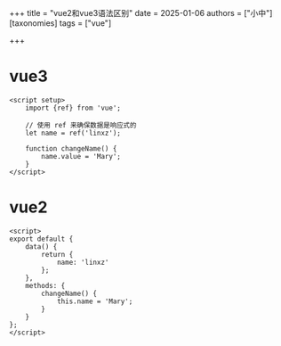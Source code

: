 +++
title = "vue2和vue3语法区别"
date = 2025-01-06
authors = ["小中"]
[taxonomies]
tags = ["vue"]

+++

# vue3

```vue
<script setup>
	import {ref} from 'vue';

	// 使用 ref 来确保数据是响应式的
	let name = ref('linxz');

	function changeName() {
		name.value = 'Mary'; 
	}
</script>
```

# vue2

```vue
<script>
export default {
	data() {
		return {
			name: 'linxz'
		};
	},
	methods: {
		changeName() {
			this.name = 'Mary'; 
		}
	}
};
</script>
```
